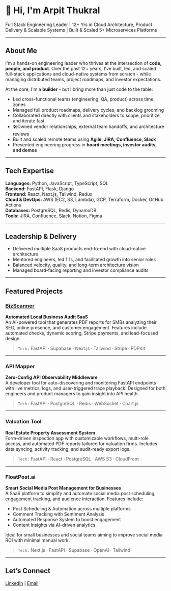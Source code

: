 # 👋 Hi, I'm Arpit Thukral

Full Stack Engineering Leader | 12+ Yrs in Cloud Architecture, Product Delivery & Scalable Systems | Built & Scaled 5+ Microservices Platforms

---

## About Me

I'm a hands-on engineering leader who thrives at the intersection of **code, people, and product**. Over the past 12+ years, I’ve built, led, and scaled full-stack applications and cloud-native systems from scratch - while managing distributed teams, project roadmaps, and investor expectations.

At the core, I'm a **builder** - but I bring more than just code to the table:
- Led cross-functional teams (engineering, QA, product) across time zones  
- Managed full product roadmaps, delivery cycles, and backlog grooming  
- Collaborated directly with clients and stakeholders to scope, prioritize, and iterate fast  
- 🛠Owned vendor relationships, external team handoffs, and architecture reviews  
- Built and scaled remote teams using **Agile, JIRA, Confluence, Slack**  
- Presented engineering progress in **board meetings, investor audits, and demos**

---

## Tech Expertise

**Languages:** Python, JavaScript, TypeScript, SQL  
**Backend:** FastAPI, Flask, Django  
**Frontend:** React, Next.js, Tailwind, Redux  
**Cloud & DevOps:** AWS (EC2, S3, Lambda), GCP, Terraform, Docker, GitHub Actions  
**Databases:** PostgreSQL, Redis, DynamoDB  
**Tools:** JIRA, Confluence, Slack, Notion, Figma

---

## Leadership & Delivery

- Delivered multiple SaaS products end-to-end with cloud-native architecture  
- Mentored engineers, led 1:1s, and facilitated growth into senior roles  
- Balanced velocity, quality, and long-term architecture vision  
- Managed board-facing reporting and investor compliance audits

---

## Featured Projects

### [BizScanner](https://bizscanner.app)
**Automated Local Business Audit SaaS**  
An AI-powered tool that generates PDF reports for SMBs analyzing their SEO, online presence, and customer engagement. Features include automated checks, dynamic scoring, Stripe payments, and lead-focused design.  
> `Tech:` FastAPI · Supabase · Next.js · Tailwind · Stripe · PDFKit

---

### API Mapper
**Zero-Config API Observability Middleware**  
A developer tool for auto-discovering and monitoring FastAPI endpoints with live metrics, logs, and user-triggered trace playback. Designed for both engineers and product managers to gain insight into API health.  
> `Tech:` FastAPI · PostgreSQL · Redis · WebSocket · Chart.js

---

### Valuation Tool
**Real Estate Property Assessment System**  
Form-driven inspection app with customizable workflows, multi-role access, and automated PDF reports tailored for valuation firms. Includes data syncing, activity tracking, and audit-ready export logs.  
> `Tech:` FastAPI · React · PostgreSQL · AWS S3 · CloudFront

---

### FloatPost.ai
**Smart Social Media Post Management for Businesses**  
A SaaS platform to simplify and automate social media post scheduling, engagement tracking, and audience interaction. Features include:
- Post Scheduling & Automation across multiple platforms  
- Comment Tracking with Sentiment Analysis  
- Automated Response System to boost engagement  
- Content Insights via AI-driven analytics  

Ideal for small businesses and social teams aiming to improve social media ROI with minimal manual work.  
> `Tech:` Next.js · FastAPI · Supabase · OpenAI · Tailwind  

---

## Let’s Connect

[LinkedIn](https://www.linkedin.com/in/arpitthukral15191/) | [Email](mailto:arpit.thukral@gmail.com)
